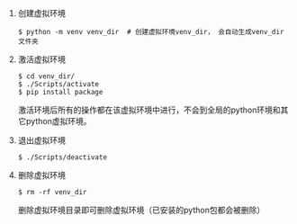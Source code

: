 1. 创建虚拟环境

   ```shell
   $ python -m venv venv_dir  # 创建虚拟环境venv_dir， 会自动生成venv_dir文件夹
   ```

2. 激活虚拟环境

   ```shell
   $ cd venv_dir/
   $ ./Scripts/activate
   $ pip install package
   ```

   激活环境后所有的操作都在该虚拟环境中进行，不会到全局的python环境和其它python虚拟环境。

3. 退出虚拟环境

   ```shell
   $ ./Scripts/deactivate
   ```

4. 删除虚拟环境

   ```shell
   $ rm -rf venv_dir
   ```

   删除虚拟环境目录即可删除虚拟环境（已安装的python包都会被删除）